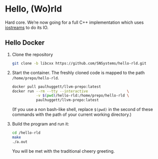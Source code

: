 # Hello, (Wo)rld

Hard core. We’re now going for a full C++ implementation which uses [iostreams](https://en.cppreference.com/w/cpp/io) to do its IO.


## Hello Docker

1. Clone the repository

    ~~~bash
    git clone -b libcxx https://github.com/SNSystems/hello-rld.git
    ~~~

1. Start the container. The freshly cloned code is mapped to the path `/home/prepo/hello-rld`.

    ~~~bash
    docker pull paulhuggett/llvm-prepo:latest
    docker run --rm --tty --interactive                  \
               -v $(pwd)/hello-rld:/home/prepo/hello-rld \
               paulhuggett/llvm-prepo:latest
    ~~~

    (If you use a non bash-like shell, replace `$(pwd)` in the second of these commands with the path of your current working directory.)

1. Build the program and run it:

    ~~~bash
    cd /hello-rld
    make
    ./a.out
    ~~~
    
    You will be met with the traditional cheery greeting.
